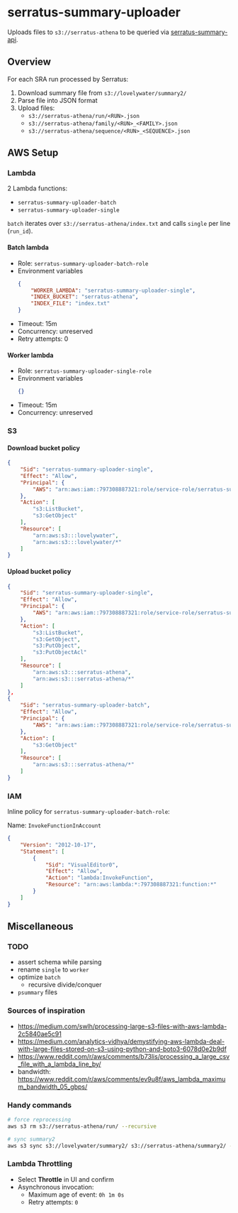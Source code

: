 # serratus-summary-uploader

Uploads files to `s3://serratus-athena` to be queried via [serratus-summary-api](https://github.com/serratus-bio/serratus-summary-api).

## Overview

For each SRA run processed by Serratus:

1. Download summary file from `s3://lovelywater/summary2/`
2. Parse file into JSON format
3. Upload files:
    - `s3://serratus-athena/run/<RUN>.json`
    - `s3://serratus-athena/family/<RUN>_<FAMILY>.json`
    - `s3://serratus-athena/sequence/<RUN>_<SEQUENCE>.json`

## AWS Setup

### Lambda

2 Lambda functions:

- `serratus-summary-uploader-batch`
- `serratus-summary-uploader-single`

`batch` iterates over `s3://serratus-athena/index.txt` and calls `single` per line (`run_id`).

#### Batch lambda

- Role: `serratus-summary-uploader-batch-role`
- Environment variables
    ```json
    {
        "WORKER_LAMBDA": "serratus-summary-uploader-single",
        "INDEX_BUCKET": "serratus-athena",
        "INDEX_FILE": "index.txt"
    }
    ```
- Timeout: 15m
- Concurrency: unreserved
- Retry attempts: 0

#### Worker lambda

- Role: `serratus-summary-uploader-single-role`
- Environment variables
    ```json
    {}
    ```
- Timeout: 15m
- Concurrency: unreserved

### S3

#### Download bucket policy

```json
{
    "Sid": "serratus-summary-uploader-single",
    "Effect": "Allow",
    "Principal": {
        "AWS": "arn:aws:iam::797308887321:role/service-role/serratus-summary-uploader-single-role"
    },
    "Action": [
        "s3:ListBucket",
        "s3:GetObject"
    ],
    "Resource": [
        "arn:aws:s3:::lovelywater",
        "arn:aws:s3:::lovelywater/*"
    ]
}
```

#### Upload bucket policy

```json
{
    "Sid": "serratus-summary-uploader-single",
    "Effect": "Allow",
    "Principal": {
        "AWS": "arn:aws:iam::797308887321:role/service-role/serratus-summary-uploader-single-role"
    },
    "Action": [
        "s3:ListBucket",
        "s3:GetObject",
        "s3:PutObject",
        "s3:PutObjectAcl"
    ],
    "Resource": [
        "arn:aws:s3:::serratus-athena",
        "arn:aws:s3:::serratus-athena/*"
    ]
},
{
    "Sid": "serratus-summary-uploader-batch",
    "Effect": "Allow",
    "Principal": {
        "AWS": "arn:aws:iam::797308887321:role/service-role/serratus-summary-uploader-batch-role"
    },
    "Action": [
        "s3:GetObject"
    ],
    "Resource": [
        "arn:aws:s3:::serratus-athena/*"
    ]
}
```

### IAM

Inline policy for `serratus-summary-uploader-batch-role`:

Name: `InvokeFunctionInAccount`

```json
{
    "Version": "2012-10-17",
    "Statement": [
        {
            "Sid": "VisualEditor0",
            "Effect": "Allow",
            "Action": "lambda:InvokeFunction",
            "Resource": "arn:aws:lambda:*:797308887321:function:*"
        }
    ]
}
```

## Miscellaneous

### TODO

- assert schema while parsing
- rename `single` to `worker`
- optimize `batch`
    - recursive divide/conquer
- `psummary` files

### Sources of inspiration

- https://medium.com/swlh/processing-large-s3-files-with-aws-lambda-2c5840ae5c91
- https://medium.com/analytics-vidhya/demystifying-aws-lambda-deal-with-large-files-stored-on-s3-using-python-and-boto3-6078d0e2b9df
- https://www.reddit.com/r/aws/comments/b73lis/processing_a_large_csv_file_with_a_lambda_line_by/
- bandwidth: https://www.reddit.com/r/aws/comments/ev9u8f/aws_lambda_maximum_bandwidth_05_gbps/

### Handy commands

```sh
# force reprocessing
aws s3 rm s3://serratus-athena/run/ --recursive

# sync summary2
aws s3 sync s3://lovelywater/summary2/ s3://serratus-athena/summary2/ --include "*" --quiet
```

### Lambda Throttling

- Select **Throttle** in UI and confirm
- Asynchronous invocation:
    - Maximum age of event: `0h 1m 0s`
    - Retry attempts: `0`
